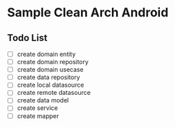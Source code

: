 # Sample Clean Arch Android


## Todo List
- [ ] create domain entity
- [ ] create domain repository
- [ ] create domain usecase
- [ ] create data repository
- [ ] create local datasource
- [ ] create remote datasource
- [ ] create data model
- [ ] create service
- [ ] create mapper